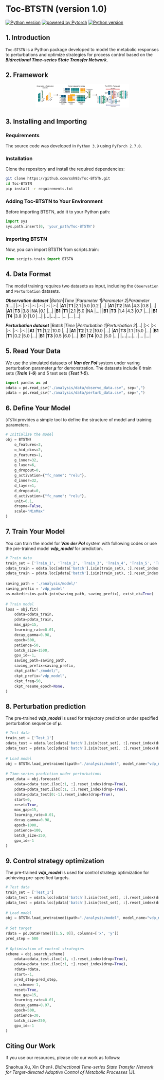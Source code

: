 <h1 align="left">Toc-BTSTN (version 1.0)</h1>

<p align="left">
    <a href="https://www.python.org/"><img alt="Python version" src="https://img.shields.io/badge/Python-v3.9-blue?logo=python&logoColor=white"></a>
    <a href="https://pytorch.org/"><img alt="powered by Pytorch" src="https://img.shields.io/badge/PyTorch-2.7.0-EE781F?logo=pytorch&logoColor=white"></a>
    <a href="LICENSE"><img alt="Python version" src="https://img.shields.io/badge/license-MIT-brightgreen"></a>
</p>

## 1. Introduction
`Toc-BTSTN` is a Python package developed to model the metabolic responses to perturbations and optimize strategies for process control based on the ***Bidrectional Time-series State Transfer Network***.

## 2. Framework
<div align=center><img src="image/framework.png" style="zoom: 30%;"/></div>

## 3. Installing and Importing

### Requirements
The source code was developed in `Python 3.9` using `PyTorch 2.7.0`.

### Installation
Clone the repository and install the required dependencies:

```bash
git clone https://github.com/xsh93/Toc-BTSTN.git
cd Toc-BTSTN
pip install -r requirements.txt
```
### Adding Toc-BTSTN to Your Environment
Before importing BTSTN, add it to your Python path:
```python
import sys
sys.path.insert(0, 'your_path/Toc-BTSTN')
```

### Importing BTSTN
Now, you can import BTSTN from scripts.train:

```python
from scripts.train import BTSTN
```

## 4. Data Format
The model training requires two datasets as input, including the `Observation` and `Perturbation` datasets.

***Observation dataset***
|*Batch*|*Time* |*Parameter 1*|*Parameter 2*|*Parameter 3*|...|
|:-:    |:-:    |:-:          |:-:          |:-:          |:-:|
|__A1__ |__T1__ |2.1          |5.0          |0.2          |...|
|__A1__ |__T2__ |NA           |4.3          |0.8          |...|
|__A1__ |__T3__ |3.8          |NA           |0.1          |...|
|__B1__ |__T1__ |2.1          |5.0          |NA           |...|
|__B1__ |__T3__ |1.4          |4.3          |0.7          |...|
|__B1__ |__T4__ |3.8          |0            |1.0          |...|
|__...__|__...__|...          |...          |...          |...|

***Perturbation dataset***
|*Batch*|*Time* |*Perturbation 1*|*Perturbation 2*|...|
|:-:    |:-:    |:-:             |:-:             |:-:|
|__A1__ |__T1__ |1.2             |10.0            |...|
|__A1__ |__T2__ |1.2             |10.0            |...|
|__A1__ |__T3__ |1.1             |15.0            |...|
|__B1__ |__T1__ |0.2             |5.0             |...|
|__B1__ |__T3__ |0.5             |6.0             |...|
|__B1__ |__T4__ |0.2             |5.0             |...|
|__...__|__...__|...             |...             |...|

## 5. Read Your Data
We use the simulated datasets of ***Van der Pol*** system under varing perturbation parameter ***μ*** for demonstration. The datasets include 6 train sets (***Train 1-6***) and 5 test sets (***Test 1-5***).

```python
import pandas as pd
odata = pd.read_csv("./analysis/data/observe_data.csv", sep=",")
pdata = pd.read_csv("./analysis/data/perturb_data.csv", sep=",")
```

## 6. Define Your Model
`BTSTN` provides a simple tool to define the structure of model and training parameters.

```python
# Initialize the model
obj = BTSTN(
    o_features=2,
    o_hid_dims=2,
    p_features=1,
    g_inner=32,
    g_layer=6,
    g_dropout=0,
    g_activation={"fc_name": "relu"},
    d_inner=32,
    d_layer=1,
    d_dropout=0,
    d_activation={"fc_name": "relu"},
    unit=0.1,
    dropna=False,
    scale="MinMax"
)
```

## 7. Train Your Model
You can train the model for ***Van der Pol*** system with following codes or use the pre-trained model ***vdp_model*** for prediction.

```python
# Train data
train_set = ['Train_1', 'Train_2', 'Train_3', 'Train_4', 'Train_5', 'Train_6']
odata_train = odata.loc[odata['batch'].isin(train_set), :].reset_index(drop=True)
pdata_train = pdata.loc[pdata['batch'].isin(train_set), :].reset_index(drop=True)

saving_path = './analysis/model/'
saving_prefix = 'vdp_model'
os.makedirs(os.path.join(saving_path, saving_prefix), exist_ok=True)

# Train model
loss = obj.fit(
    odata=odata_train,
    pdata=pdata_train,
    max_gap=15,
    learning_rate=0.01,
    decay_gamma=0.98,
    epoch=500,
    patience=50,
    batch_size=1500,
    gpu_id=-1,
    saving_path=saving_path,
    saving_prefix=saving_prefix,
    ckpt_path="./model/",
    ckpt_prefix="vdp_model",
    ckpt_freq=50,
    ckpt_resume_epoch=None,
)
```

## 8. Perturbation prediction
The pre-trained ***vdp_model*** is used for trajectory prediction under specified perturbation sequence of ***μ***.
```python
# Test data
train_set = ['Test_1']
odata_test = odata.loc[odata['batch'].isin(test_set), :].reset_index(drop=True)
pdata_test = pdata.loc[pdata['batch'].isin(test_set), :].reset_index(drop=True)

# Load model
obj = BTSTN.load_pretrained(ipath="./analysis/model", model_name="vdp_model")

# Time-series prediction under perturbations
pred_data = obj.forecast(
    odata=odata_test.iloc[:1, :].reset_index(drop=True),
    pdata=pdata_test.iloc[:1, :].reset_index(drop=True),
    sdata=pdata_test[0:-1].reset_index(drop=True),
    start=0,
    reset=True,
    max_gap=15,
    learning_rate=0.01,
    decay_gamma=0.98,
    epoch=1000,
    patience=100,
    batch_size=250,
    gpu_id=-1
)
```

## 9. Control strategy optimization
The pre-trained ***vdp_model*** is used for control strategy optimization for achieving pre-specified targets.

```python
# Test data
train_set = ['Test_1']
odata_test = odata.loc[odata['batch'].isin(test_set), :].reset_index(drop=True)
pdata_test = pdata.loc[pdata['batch'].isin(test_set), :].reset_index(drop=True)

# Load model
obj = BTSTN.load_pretrained(ipath="./analysis/model", model_name="vdp_model")

# Set target
rdata = pd.DataFrame([[1.5, 0]], columns=['x', 'y'])
pred_step = 500

# Optimization of control strategies
scheme = obj.search_scheme(
    odata=odata_test.iloc[:1, :].reset_index(drop=True),
    pdata=pdata_test.iloc[:1, :].reset_index(drop=True),
    rdata=rdata,
    start=-1,
    pred_step=pred_step,
    n_scheme=-1,
    reset=True,
    max_gap=15,
    learning_rate=0.01,
    decay_gamma=0.97,
    epoch=500,
    patience=30,
    batch_size=250,
    gpu_id=-1
)
```

## Citing Our Work

If you use our resources, please cite our work as follows:

Shaohua Xu, Xin Chen‡. *Bidirectional Time-series State Transfer Network for Target-directed Adaptive Control of Metabolic Processes* [J].
